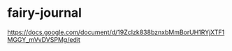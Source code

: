 # fairy-journal

https://docs.google.com/document/d/19ZcIzk838bznxbMmBorUH1RYjXTF1MGGY_mVvDVSPMg/edit

